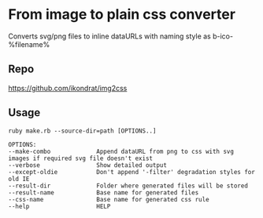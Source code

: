 # From image to plain css converter
Converts svg/png files to inline dataURLs
with naming style as b-ico-%filename%

## Repo
https://github.com/ikondrat/img2css

## Usage
```shell
ruby make.rb --source-dir=path [OPTIONS..]

OPTIONS:
--make-combo             Append dataURL from png to css with svg images if required svg file doesn't exist
--verbose                Show detailed output
--except-oldie           Don't append '-filter' degradation styles for old IE
--result-dir             Folder where generated files will be stored
--result-name            Base name for generated files
--css-name               Base name for generated css rule
--help                   HELP
```
